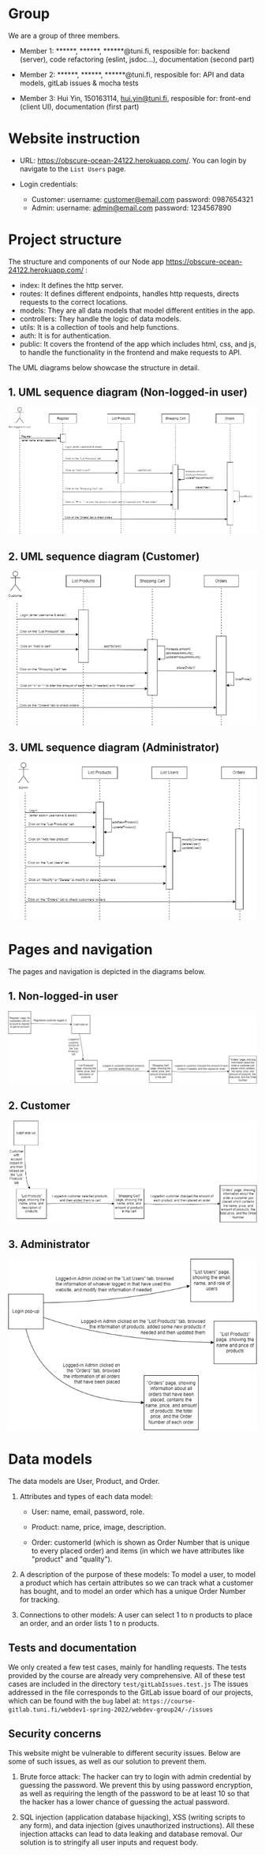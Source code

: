 # Group

We are a group of three members.

- Member 1:  ******, ******, ******@tuni.fi, resposible for: backend (server), code refactoring (eslint, jsdoc...), documentation (second part)

- Member 2:  ******, ******, ******@tuni.fi, resposible for: API and data models, gitLab issues & mocha tests

- Member 3:  Hui Yin, 150163114, hui.yin@tuni.fi, resposible for: front-end (client UI), documentation (first part)

# Website instruction

- URL: <https://obscure-ocean-24122.herokuapp.com/>. You can login by navigate to the ```List Users``` page.

- Login credentials:

  * Customer:
        username: customer@email.com
        password: 0987654321
  * Admin:
        username: admin@email.com
        password: 1234567890

# Project structure

The structure and components of our Node app <https://obscure-ocean-24122.herokuapp.com/> :

- index: It defines the http server.
- routes: It defines different endpoints, handles http requests, directs requests to the correct locations.
- models: They are all data models that model different entities in the app.
- controllers: They handle the logic of data models.
- utils: It is a collection of tools and help functions.
- auth: It is for authentication.
- public: It covers the frontend of the app which includes html, css, and js, to handle the functionality in the frontend and make requests to API.

The UML diagrams below showcase the structure in detail.

## 1. UML sequence diagram (Non-logged-in user)

![](imagesInREADME/nonLoggedInUMLSequence.png)

## 2. UML sequence diagram (Customer)

![](imagesInREADME/customerUMLSequence.png)

## 3. UML sequence diagram (Administrator)

![](imagesInREADME/adminUMLSequence.png)

# Pages and navigation

The pages and navigation is depicted in the diagrams below.

## 1. Non-logged-in user

![](imagesInREADME/forNonLoggedIn.png)

## 2. Customer

![](imagesInREADME/forCustomer.png)

## 3. Administrator

![](imagesInREADME/forAdmin.png)

# Data models

The data models are User, Product, and Order.

1. Attributes and types of each data model:

    - User: name, email, password, role.

    - Product: name, price, image, description.

    - Order: customerId (which is shown as Order Number that is unique to every placed order) and items (in which we have attributes like "product" and "quality").

2. A description of the purpose of these models: To model a user, to model a product which has certain attributes so we can track what a customer has bought, and to model an order which has a unique Order Number for tracking.

3. Connections to other models: A user can select 1 to n products to place an order, and an order lists 1 to n products.

## Tests and documentation

We only created a few test cases, mainly for handling requests. The tests provided by the course are already very comprehensive. All of these test cases are included in the directory ```test/gitLabIssues.test.js```
The issues addressed in the file corresponds to the GitLab issue board of our projects, which can be found with the ```bug``` label at:
```https://course-gitlab.tuni.fi/webdev1-spring-2022/webdev-group24/-/issues```

## Security concerns

This website might be vulnerable to different security issues. Below are some of such issues, as well as our solution to prevent them.

1. Brute force attack: The hacker can try to login with admin credential by guessing the password. We prevent this by using password encryption, as well as requiring the length of the password to be at least 10 so that the hacker has a lower chance of guessing the actual password.

2. SQL injection (application database hijacking), XSS (writing scripts to any form), and data injection (gives unauthorized instructions). All these injection attacks can lead to data leaking and database removal. Our solution is to stringify all user inputs and request body.
